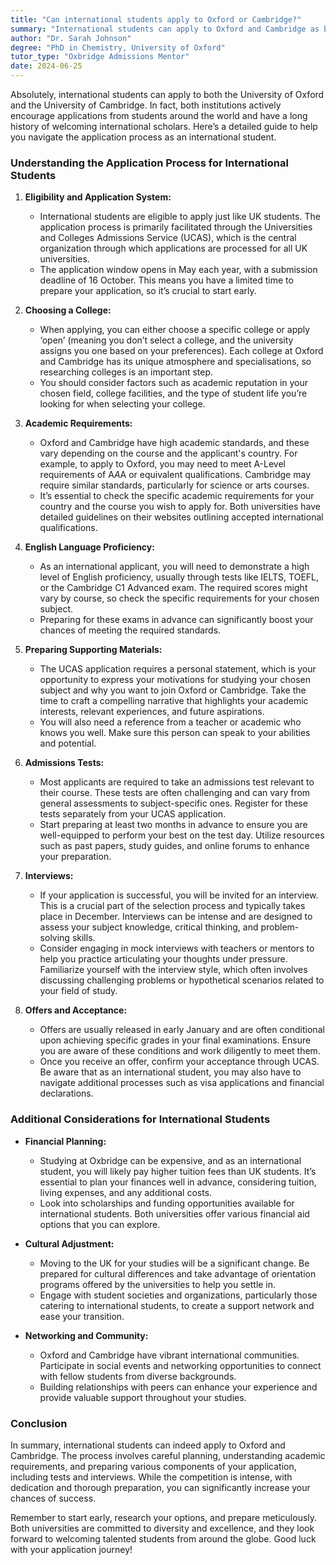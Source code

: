 ```yaml
---
title: "Can international students apply to Oxford or Cambridge?"
summary: "International students can apply to Oxford and Cambridge as both universities welcome global applicants and guide them through the application process."
author: "Dr. Sarah Johnson"
degree: "PhD in Chemistry, University of Oxford"
tutor_type: "Oxbridge Admissions Mentor"
date: 2024-06-25
---
```


Absolutely, international students can apply to both the University of Oxford and the University of Cambridge. In fact, both institutions actively encourage applications from students around the world and have a long history of welcoming international scholars. Here’s a detailed guide to help you navigate the application process as an international student.

### Understanding the Application Process for International Students

1. **Eligibility and Application System:**
   - International students are eligible to apply just like UK students. The application process is primarily facilitated through the Universities and Colleges Admissions Service (UCAS), which is the central organization through which applications are processed for all UK universities.
   - The application window opens in May each year, with a submission deadline of 16 October. This means you have a limited time to prepare your application, so it’s crucial to start early.

2. **Choosing a College:**
   - When applying, you can either choose a specific college or apply ‘open’ (meaning you don’t select a college, and the university assigns you one based on your preferences). Each college at Oxford and Cambridge has its unique atmosphere and specialisations, so researching colleges is an important step.
   - You should consider factors such as academic reputation in your chosen field, college facilities, and the type of student life you’re looking for when selecting your college.

3. **Academic Requirements:**
   - Oxford and Cambridge have high academic standards, and these vary depending on the course and the applicant's country. For example, to apply to Oxford, you may need to meet A-Level requirements of A*A*A or equivalent qualifications. Cambridge may require similar standards, particularly for science or arts courses.
   - It’s essential to check the specific academic requirements for your country and the course you wish to apply for. Both universities have detailed guidelines on their websites outlining accepted international qualifications.

4. **English Language Proficiency:**
   - As an international applicant, you will need to demonstrate a high level of English proficiency, usually through tests like IELTS, TOEFL, or the Cambridge C1 Advanced exam. The required scores might vary by course, so check the specific requirements for your chosen subject.
   - Preparing for these exams in advance can significantly boost your chances of meeting the required standards.

5. **Preparing Supporting Materials:**
   - The UCAS application requires a personal statement, which is your opportunity to express your motivations for studying your chosen subject and why you want to join Oxford or Cambridge. Take the time to craft a compelling narrative that highlights your academic interests, relevant experiences, and future aspirations.
   - You will also need a reference from a teacher or academic who knows you well. Make sure this person can speak to your abilities and potential.

6. **Admissions Tests:**
   - Most applicants are required to take an admissions test relevant to their course. These tests are often challenging and can vary from general assessments to subject-specific ones. Register for these tests separately from your UCAS application.
   - Start preparing at least two months in advance to ensure you are well-equipped to perform your best on the test day. Utilize resources such as past papers, study guides, and online forums to enhance your preparation.

7. **Interviews:**
   - If your application is successful, you will be invited for an interview. This is a crucial part of the selection process and typically takes place in December. Interviews can be intense and are designed to assess your subject knowledge, critical thinking, and problem-solving skills.
   - Consider engaging in mock interviews with teachers or mentors to help you practice articulating your thoughts under pressure. Familiarize yourself with the interview style, which often involves discussing challenging problems or hypothetical scenarios related to your field of study.

8. **Offers and Acceptance:**
   - Offers are usually released in early January and are often conditional upon achieving specific grades in your final examinations. Ensure you are aware of these conditions and work diligently to meet them.
   - Once you receive an offer, confirm your acceptance through UCAS. Be aware that as an international student, you may also have to navigate additional processes such as visa applications and financial declarations.

### Additional Considerations for International Students

- **Financial Planning:**
  - Studying at Oxbridge can be expensive, and as an international student, you will likely pay higher tuition fees than UK students. It’s essential to plan your finances well in advance, considering tuition, living expenses, and any additional costs.
  - Look into scholarships and funding opportunities available for international students. Both universities offer various financial aid options that you can explore.

- **Cultural Adjustment:**
  - Moving to the UK for your studies will be a significant change. Be prepared for cultural differences and take advantage of orientation programs offered by the universities to help you settle in.
  - Engage with student societies and organizations, particularly those catering to international students, to create a support network and ease your transition.

- **Networking and Community:**
  - Oxford and Cambridge have vibrant international communities. Participate in social events and networking opportunities to connect with fellow students from diverse backgrounds.
  - Building relationships with peers can enhance your experience and provide valuable support throughout your studies.

### Conclusion

In summary, international students can indeed apply to Oxford and Cambridge. The process involves careful planning, understanding academic requirements, and preparing various components of your application, including tests and interviews. While the competition is intense, with dedication and thorough preparation, you can significantly increase your chances of success.

Remember to start early, research your options, and prepare meticulously. Both universities are committed to diversity and excellence, and they look forward to welcoming talented students from around the globe. Good luck with your application journey!
    
